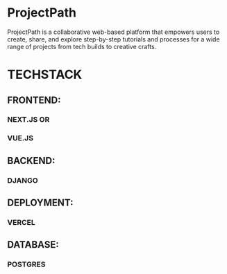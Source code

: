 # ProjectPath
ProjectPath is a collaborative web-based platform that empowers users to create, share, and explore step-by-step tutorials and processes for a wide range of projects from tech builds to creative crafts.

# TECHSTACK
  ## FRONTEND:
  ### NEXT.JS OR
  ### VUE.JS
  ## BACKEND:
  ### DJANGO
  ## DEPLOYMENT:
  ### VERCEL
  ## DATABASE:
  ### POSTGRES
